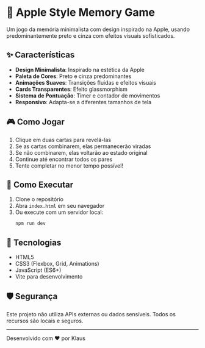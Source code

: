 # 🧠 Apple Style Memory Game

Um jogo da memória minimalista com design inspirado na Apple, usando predominantemente preto e cinza com efeitos visuais sofisticados.

## ✨ Características

- **Design Minimalista**: Inspirado na estética da Apple
- **Paleta de Cores**: Preto e cinza predominantes
- **Animações Suaves**: Transições fluidas e efeitos visuais
- **Cards Transparentes**: Efeito glassmorphism
- **Sistema de Pontuação**: Timer e contador de movimentos
- **Responsivo**: Adapta-se a diferentes tamanhos de tela

## 🎮 Como Jogar

1. Clique em duas cartas para revelá-las
2. Se as cartas combinarem, elas permanecerão viradas
3. Se não combinarem, elas voltarão ao estado original
4. Continue até encontrar todos os pares
5. Tente completar no menor tempo possível!

## 🚀 Como Executar

1. Clone o repositório
2. Abra `index.html` em seu navegador
3. Ou execute com um servidor local:
   ```bash
   npm run dev
   ```

## 🔧 Tecnologias

- HTML5
- CSS3 (Flexbox, Grid, Animations)
- JavaScript (ES6+)
- Vite para desenvolvimento

## 🛡️ Segurança

Este projeto não utiliza APIs externas ou dados sensíveis. Todos os recursos são locais e seguros.

---

Desenvolvido com ❤️ por Klaus